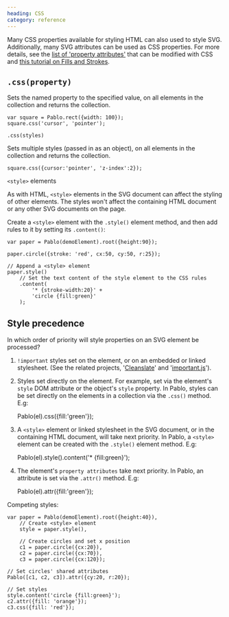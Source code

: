 ```yaml
--- 
heading: CSS
category: reference
---
```



Many CSS properties available for styling HTML can also used to style SVG. Additionally, many SVG attributes can be used as CSS properties. For more details, see the [list of 'property attributes'][svg-properties] that can be modified with CSS and [this tutorial on Fills and Strokes][fills-strokes].

[svg-properties]: http://www.w3.org/TR/SVG/propidx.html
[fills-strokes]: https://developer.mozilla.org/en-US/docs/SVG/Tutorial/Fills_and_Strokes


`.css(property)`
-

Sets the named property to the specified value, on all elements in the collection and returns the collection.

    var square = Pablo.rect({width: 100});
    square.css('cursor', 'pointer');


`.css(styles)`


Sets multiple styles (passed in as an object), on all elements in the collection and returns the collection.

    square.css({cursor:'pointer', 'z-index':2});


`<style>` elements


As with HTML, `<style>` elements in the SVG document can affect the styling of other elements. The styles won't affect the containing HTML document or any other SVG documents on the page.

Create a `<style>` element with the `.style()` element method, and then add rules to it by setting its `.content()`:

    var paper = Pablo(demoElement).root({height:90});

    paper.circle({stroke: 'red', cx:50, cy:50, r:25});

    // Append a <style> element
    paper.style()
        // Set the text content of the style element to the CSS rules
        .content(
            '* {stroke-width:20}' +
            'circle {fill:green}'
        );


Style precedence
----

In which order of priority will style properties on an SVG element be processed?

1. `!important` styles set on the element, or on an embedded or linked stylesheet. (See the related projects, '[Cleanslate][cleanslate]' and '[important.js][importantjs]').

[cleanslate]: https://github.com/premasagar/cleanslate
[importantjs]: https://github.com/premasagar/important

2. Styles set directly on the element. For example, set via the element's `style` DOM attribute or the object's `style` property. In Pablo, styles can be set directly on the elements in a collection via the `.css()` method. E.g:

    Pablo(el).css({fill:'green'});

3. A `<style>` element or linked stylesheet in the SVG document, or in the containing HTML document, will take next priority. In Pablo, a `<style>` element can be created with the `.style()` element method. E.g:

    Pablo(el).style().content('* {fill:green}');

4. The element's `property attributes` take next priority. In Pablo, an attribute is set via the `.attr()` method. E.g:

    Pablo(el).attr({fill:'green'});

Competing styles:

    var paper = Pablo(demoElement).root({height:40}),
        // Create <style> element
        style = paper.style(),

        // Create circles and set x position
        c1 = paper.circle({cx:20}),
        c2 = paper.circle({cx:70}),
        c3 = paper.circle({cx:120});

    // Set circles' shared attributes
    Pablo([c1, c2, c3]).attr({cy:20, r:20});

    // Set styles
    style.content('circle {fill:green}');
    c2.attr({fill: 'orange'});
    c3.css({fill: 'red'});